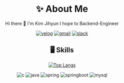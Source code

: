 <div align=center>

# ✨ About Me

Hi there 👋 I'm Kim Jihyun
I hope to Backend-Engineer
  
  [![velog](https://img.shields.io/badge/Velog-20C997?style=flat-round&logo=Velog&logoColor=white)](https://velog.io/@zo_meong)
  [![gmail](https://img.shields.io/badge/Gmail-D14836?style=flat-round&logo=gmail&logoColor=white)](mailto:legojhk@gmail.com)
  [![slack](https://img.shields.io/badge/Slack-4A154B?style=flat-round&logo=slack&logoColor=white)](slack://user?team=)
  
  ## 🖥️ Skills

  [![Top Langs](https://github-readme-stats.vercel.app/api/top-langs/?username=zomeong)](https://github.com/anuraghazra/github-readme-stats)

  ![c](https://img.shields.io/badge/C%2B%2B-00599C?style=for-the-badge&logo=c%2B%2B&logoColor=white)
  ![java](https://img.shields.io/badge/Java-ED8B00?style=for-the-badge&logo=openjdk&logoColor=white)
  ![spring](https://img.shields.io/badge/Spring-6DB33F?style=for-the-badge&logo=spring&logoColor=white)
  ![springboot](https://img.shields.io/badge/Spring%20Boot-6DB33F?style=for-the-badge&logo=Spring%20Boot&logoColor=white)
  ![mysql](https://img.shields.io/badge/MySQL-005C84?style=for-the-badge&logo=mysql&logoColor=white)

</div>
